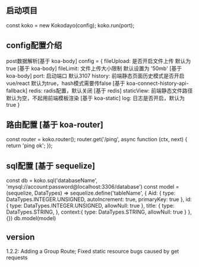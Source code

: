 ## 启动项目
const koko = new Kokodayo(config);
koko.run(port);
## config配置介绍
post数据解析[基于 koa-body]
config = {
    fileUpload: 是否开启文件上传 默认为true [基于 koa-body]
    fileLimit: 文件上传大小限制 默认设置为 '50mb' [基于 koa-body]
    port: 启动端口 默认3107 
    history: 前端静态页面历史模式是否开启vue/react 默认为true，hash模式需要传false [基于 koa-connect-history-api-fallback]
    redis: radis配置，默认关闭 [基于 redis]
    staticView: 前端静态文件路径 默认为空，不起用前端模板渲染 [基于 koa-static]
    log: 日志是否开启，默认为true
}
## 路由配置 [基于 koa-router]
const router = koko.router();
router.get('/ping', async function (ctx, next) {
    return 'ping ok';
});
## sql配置 [基于 sequelize]
const db = koko.sql('databaseName', 'mysql://account:password@localhost:3306/database')
const model = (sequelize, DataTypes) => sequelize.define('tableName', {
	Aid: {
		type: DataTypes.INTEGER.UNSIGNED,
		autoIncrement: true,
    	primaryKey: true
	  },
	id: {
	  type: DataTypes.INTEGER.UNSIGNED,
	  allowNull: true
	},
	title: {
	  type: DataTypes.STRING,
	},
	context:{
		type: DataTypes.STRING,
		allowNull: true
	}
  }, {})
db.model(model)

## version
1.2.2: Adding a Group Route; Fixed static resource bugs caused by get requests
